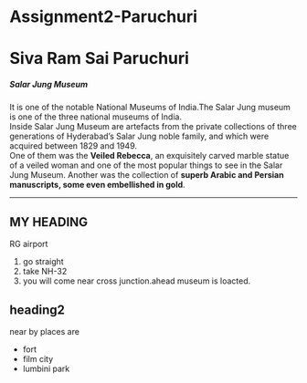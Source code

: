 # Assignment2-Paruchuri

# Siva Ram Sai Paruchuri
##### Salar Jung Museum

It is one of the notable National Museums of India.The Salar Jung museum is one of the three national museums of India. <br>Inside Salar Jung Museum are artefacts from the private collections of three generations of Hyderabad’s Salar Jung noble family, and which were acquired between 1829 and 1949.<br>One of them was the **Veiled Rebecca**, an exquisitely carved marble statue of a veiled woman and one of the most popular things to see in the Salar Jung Museum. Another was the collection of **superb Arabic and Persian manuscripts, some even embellished in gold**.

---

## MY HEADING
RG airport
1. go straight
2. take NH-32
3. you will come near cross junction.ahead museum is loacted.

## heading2
near by places are
* fort
* film city
* lumbini park